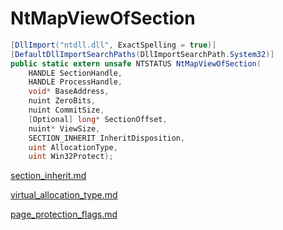# NtMapViewOfSection

```csharp
[DllImport("ntdll.dll", ExactSpelling = true)]
[DefaultDllImportSearchPaths(DllImportSearchPath.System32)]
public static extern unsafe NTSTATUS NtMapViewOfSection(
    HANDLE SectionHandle,
    HANDLE ProcessHandle,
    void* BaseAddress,
    nuint ZeroBits,
    nuint CommitSize,
    [Optional] long* SectionOffset,
    nuint* ViewSize,
    SECTION_INHERIT InheritDisposition,
    uint AllocationType,
    uint Win32Protect);
```

[section\_inherit.md](../wdk/section\_inherit.md "mention")

[virtual\_allocation\_type.md](../memory/virtual\_allocation\_type.md "mention")

[page\_protection\_flags.md](../memory/page\_protection\_flags.md "mention")
